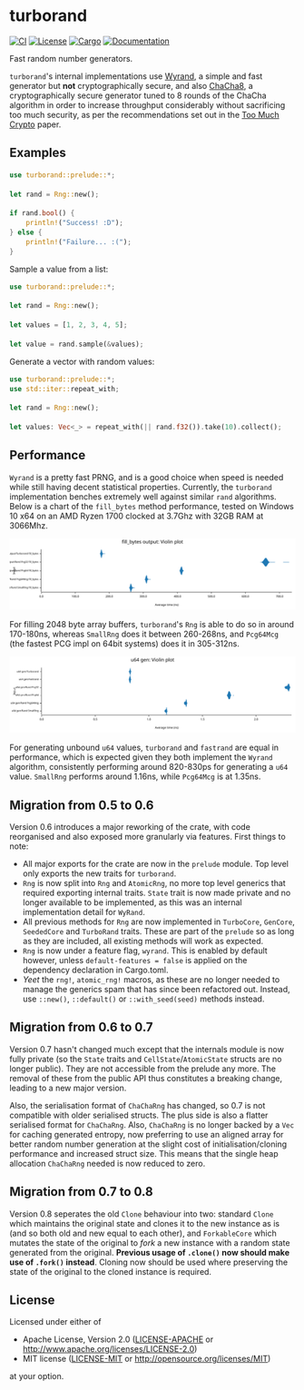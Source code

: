 # turborand

[![CI](https://github.com/Bluefinger/turborand/actions/workflows/ci.yml/badge.svg)](https://github.com/Bluefinger/turborand/actions/workflows/ci.yml)
[![License](https://img.shields.io/badge/license-Apache--2.0_OR_MIT-blue.svg)](https://github.com/Bluefinger/turborand)
[![Cargo](https://img.shields.io/crates/v/turborand.svg)](https://crates.io/crates/turborand)
[![Documentation](https://docs.rs/turborand/badge.svg)](https://docs.rs/turborand)

Fast random number generators.

`turborand`'s internal implementations use [Wyrand](https://github.com/wangyi-fudan/wyhash), a simple and fast
generator but **not** cryptographically secure, and also [ChaCha8](https://cr.yp.to/chacha.html), a cryptographically
secure generator tuned to 8 rounds of the ChaCha algorithm in order to increase throughput considerably without sacrificing
too much security, as per the recommendations set out in the [Too Much Crypto](https://eprint.iacr.org/2019/1492.pdf) paper.

## Examples

```rust
use turborand::prelude::*;

let rand = Rng::new();

if rand.bool() {
    println!("Success! :D");
} else {
    println!("Failure... :(");
}
```

Sample a value from a list:

```rust
use turborand::prelude::*;

let rand = Rng::new();

let values = [1, 2, 3, 4, 5];

let value = rand.sample(&values);
```

Generate a vector with random values:

```rust
use turborand::prelude::*;
use std::iter::repeat_with;

let rand = Rng::new();

let values: Vec<_> = repeat_with(|| rand.f32()).take(10).collect();
```

## Performance

`Wyrand` is a pretty fast PRNG, and is a good choice when speed is needed while still having decent statistical properties. Currently, the `turborand` implementation benches extremely well against similar `rand` algorithms. Below is a chart of the `fill_bytes` method performance, tested on Windows 10 x64 on an AMD Ryzen 1700 clocked at 3.7Ghz with 32GB RAM at 3066Mhz.

![fill_bytes benchmark](./assets/fill_bytes_violin.svg)

For filling 2048 byte array buffers, `turborand`'s `Rng` is able to do so in around 170-180ns, whereas `SmallRng` does it between 260-268ns, and `Pcg64Mcg` (the fastest PCG impl on 64bit systems) does it in 305-312ns.

![u64 gen benchmark](./assets/u64_violin.svg)

For generating unbound `u64` values, `turborand` and `fastrand` are equal in performance, which is expected given they both implement the `Wyrand` algorithm, consistently performing around 820-830ps for generating a `u64` value. `SmallRng` performs around 1.16ns, while `Pcg64Mcg` is at 1.35ns.

## Migration from 0.5 to 0.6

Version 0.6 introduces a major reworking of the crate, with code reorganised and also exposed more granularly via features. First things to note:

- All major exports for the crate are now in the `prelude` module. Top level only exports the new traits for `turborand`.
- `Rng` is now split into `Rng` and `AtomicRng`, no more top level generics that required exporting internal traits. `State` trait is now made private and no longer available to be implemented, as this was an internal implementation detail for `WyRand`.
- All previous methods for `Rng` are now implemented in `TurboCore`, `GenCore`, `SeededCore` and `TurboRand` traits. These are part of the `prelude` so as long as they are included, all existing methods will work as expected.
- `Rng` is now under a feature flag, `wyrand`. This is enabled by default however, unless `default-features = false` is applied on the dependency declaration in Cargo.toml.
- _Yeet_ the `rng!`, `atomic_rng!` macros, as these are no longer needed to manage the generics spam that has since been refactored out. Instead, use `::new()`, `::default()` or `::with_seed(seed)` methods instead.

## Migration from 0.6 to 0.7

Version 0.7 hasn't changed much except that the internals module is now fully private (so the `State` traits and `CellState`/`AtomicState` structs are no longer public). They are not accessible from the prelude any more. The removal of these from the public API thus constitutes a breaking change, leading to a new major version.

Also, the serialisation format of `ChaChaRng` has changed, so 0.7 is not compatible with older serialised structs. The plus side is also a flatter serialised format for `ChaChaRng`. Also, `ChaChaRng` is no longer backed by a `Vec` for caching generated entropy, now preferring to use an aligned array for better random number generation at the slight cost of initialisation/cloning performance and increased struct size. This means that the single heap allocation `ChaChaRng` needed is now reduced to zero.

## Migration from 0.7 to 0.8

Version 0.8 seperates the old `Clone` behaviour into two: standard `Clone` which maintains the original state and clones it to the new instance as is (and so both old and new equal to each other), and `ForkableCore` which mutates the state of the original to _fork_ a new instance with a random state generated from the original. **Previous usage of `.clone()` now should make use of `.fork()` instead**. Cloning now should be used where preserving the state of the original to the cloned instance is required.

## License

Licensed under either of

- Apache License, Version 2.0 ([LICENSE-APACHE](LICENSE-APACHE) or http://www.apache.org/licenses/LICENSE-2.0)
- MIT license ([LICENSE-MIT](LICENSE-MIT) or http://opensource.org/licenses/MIT)

at your option.
